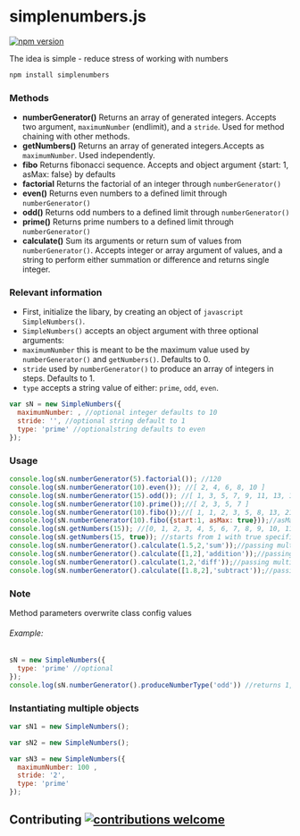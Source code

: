 # simplenumbers.js 

[![npm version](https://badge.fury.io/js/simplenumbers.svg)](https://badge.fury.io/js/simplenumbers)  

The idea is simple - reduce stress of working with numbers

```javascript
npm install simplenumbers
```

### Methods

* **numberGenerator()**  Returns an array of generated integers. Accepts two argument, `maximumNumber` (endlimit), and a `stride`. Used for method chaining with other methods.
* **getNumbers()** Returns an array of generated integers.Accepts as `maximumNumber`. Used independently.
* **fibo** Returns fibonacci sequence. Accepts and object argument {start: 1, asMax: false} by defaults
* **factorial** Returns the factorial of an integer through `numberGenerator()`
* **even()** Returns even numbers to a defined limit through `numberGenerator()`
* **odd()** Returns odd numbers to a defined limit through `numberGenerator()`
* **prime()** Returns prime numbers to a defined limit through `numberGenerator()`
* **calculate()** Sum its arguments or return sum of values from `numberGenerator()`. Accepts integer or array argument of values, and a string to perform either summation or difference and returns single integer. 


### Relevant information
* First, initialize the libary, by creating an object of `javascript SimpleNumbers()`.
* `SimpleNumbers()` accepts an object argument with three optional arguments:
* `maximumNumber` this is meant to be the maximum value used by `numberGenerator()` and `getNumbers()`. Defaults to 0.
* `stride` used by `numberGenerator()` to produce an array of integers in steps. Defaults to 1.
* `type` accepts a string value of either: `prime`, `odd`, `even`.


```javascript
var sN = new SimpleNumbers({
  maximumNumber: , //optional integer defaults to 10
  stride: '', //optional string default to 1
  type: 'prime' //optionalstring defaults to even
});
```

### Usage
```javascript
console.log(sN.numberGenerator(5).factorial()); //120
console.log(sN.numberGenerator(10).even()); //[ 2, 4, 6, 8, 10 ]
console.log(sN.numberGenerator(15).odd()); //[ 1, 3, 5, 7, 9, 11, 13, 15 ]
console.log(sN.numberGenerator(10).prime());//[ 2, 3, 5, 7 ]
console.log(sN.numberGenerator(10).fibo());//[ 1, 1, 2, 3, 5, 8, 13, 21, 34, 55 ]
console.log(sN.numberGenerator(10).fibo({start:1, asMax: true}));//asMax=true sets 10 as maximum value in fibo sequence otherwise runs through start to 10 /** result will be [ 1, 1, 2, 3, 5, 8 ] */
console.log(sN.getNumbers(15)); //[0, 1, 2, 3, 4, 5, 6, 7, 8, 9, 10, 11, 12, 13, 14, 15]
console.log(sN.getNumbers(15, true)); //starts from 1 with true specified
console.log(sN.numberGenerator().calculate(1.5,2,'sum'));//passing multiple integers returns 3.5 second argument can be either sum, summation, addition
console.log(sN.numberGenerator().calculate([1,2],'addition'));//passing an arrayof integers returns 3 second argument can be either sum, summation, addition
console.log(sN.numberGenerator().calculate(1,2,'diff'));//passing multiple integers returns -1 second argument can be either diff, difference, minus, subtract
console.log(sN.numberGenerator().calculate([1.8,2],'subtract'));//passing an array of integers returns -0.19999999999999996 second argument can be either diff, difference, minus, subtract
```
### Note
Method parameters overwrite class config values
###### Example:
```javascript
sN = new SimpleNumbers({
  type: 'prime' //optional
});
console.log(sN.numberGenerator().produceNumberType('odd')) //returns 1,3,5,7,9
```


### Instantiating multiple objects

```javascript
var sN1 = new SimpleNumbers();

var sN2 = new SimpleNumbers();

var sN3 = new SimpleNumbers({
  maximumNumber: 100 , 
  stride: '2', 
  type: 'prime' 
});
```
## Contributing [![contributions welcome](https://img.shields.io/badge/contributions-welcome-brightgreen.svg?style=flat)](https://github.com/dwyl/esta/issues)